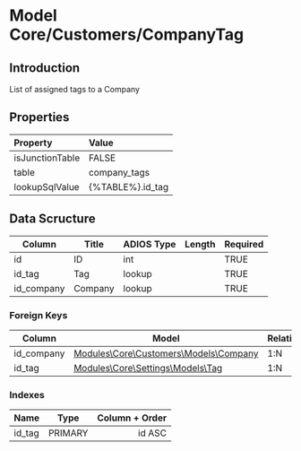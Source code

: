 # Model Core/Customers/CompanyTag

## Introduction

List of assigned tags to a Company

## Properties

| Property        | Value            |
| :-------------- | :--------------- |
| isJunctionTable | FALSE            |
| table           | company_tags     |
| lookupSqlValue  | {%TABLE%}.id_tag |

## Data Scructure

| Column     | Title   | ADIOS Type | Length | Required |
| ---------- | ------- | ---------- | ------ | -------- |
| id         | ID      | int        |        | TRUE     |
| id_tag     | Tag     | lookup     |        | TRUE     |
| id_company | Company | lookup     |        | TRUE     |

### Foreign Keys

| Column     | Model                                                            | Relation | OnUpdate | OnDelete |
| ---------- | ---------------------------------------------------------------- | -------- | -------- | -------- |
| id_company | [Modules\Core\Customers\Models\Company](Company.md)              | 1:N      | Cascade  | Restrict |
| id_tag     | [Modules\Core\Settings\Models\Tag](../../Settings/Models/Tag.md) | 1:N      | Cascade  | Restrict |

### Indexes

| Name   |  Type   | Column + Order |
| :----- | :-----: | -------------: |
| id_tag | PRIMARY |         id ASC |
